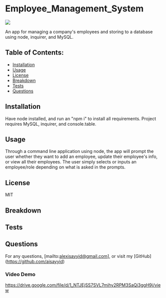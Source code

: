 # Employee_Management_System
![](https://img.shields.io/badge/License-MIT-blue)

An app for managing a company's employees and storing to a database using node, inquirer, and MySQL.
## Table of Contents:
  - [Installation](#Installation)
  - [Usage](#Usage)
  - [License](#License)
  - [Breakdown](#Breakdown)
  - [Tests](#Tests)
  - [Questions](#Questions)
  ## Installation
  Have node installed, and run an "npm i" to install all requirements. Project requires MySQL, inquirer, and console.table. 
  ## Usage
  Through a command line application using node, the app will prompt the user whether they want to add an employee, update their employee's info, or view all their employees.  The user simply selects or inputs an employee/role depending on what is asked in the prompts.
  ## License
  MIT
  ## Breakdown
  
  ## Tests
  
  ## Questions
  For any questions, [mailto:alexisayyid@gmail.com], or visit my [GitHub] (https://github.com/aisayyid) 
  ### Video Demo
  https://drive.google.com/file/d/1_NTJEjSS7SVL7mihy2RPM3SaQi3ggH9j/view
